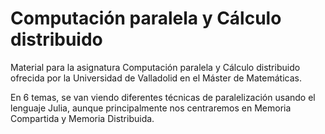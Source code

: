 # Computación paralela y Cálculo distribuido

Material para la asignatura Computación paralela y Cálculo distribuido ofrecida por la Universidad
de Valladolid en el Máster de Matemáticas.

En 6 temas, se van viendo diferentes técnicas de paralelización usando el lenguaje Julia, aunque principalmente
nos centraremos en Memoria Compartida y Memoria Distribuida.
